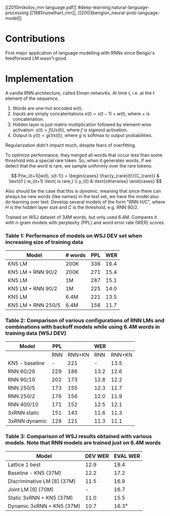 [[2010mikolov_rnn-language.pdf]]
#deep-learning:natural-language-processing
[[1985rumelhart_rnn]], [[2003bengion_neural-prob-language-model]] 

# Contributions 

   First major application of language modelling with RNNs since Bengio's feedforward LM wasn't good. 

# Implementation 
   
   A vanilla RNN architecture, called Elman networks. At time $t$, i.e. at the $t$ element of the sequence, 
   1. Words are one-hot encoded $w(t)$. 
   2. Inputs are simply concatentations $x(t) = s(t-1) + w(t)$, where $+$ is concatenation. 
   2. Hidden layer is just matrix multiplication followed by element-wise activation: $s(t) = f(U x(t))$, where $f$ is sigmoid activation. 
   3. Output is $y(t) = g(V s(t))$, where $g$ is softmax to output probabilities. 

   Regularization didn't impact much, despite fears of overfitting. 

   To optimize performance, they merged all words that occur less than some threshold into a special rare token. So, when it generates words, if we detect that the word is rare, we sample uniformly over the rare tokens. 

   $$
      P(w_i(t+1)|w(t), s(t-1)) = \begin{cases} 
      \frac{y_{rare}(t)}{C_{rare}} & \text{if } w_i(t+1) \text{ is rare,} \\
      y_i(t) & \text{otherwise}
      \end{cases}
   $$ 

   Also should be the case that this is *dynamic*, meaning that since there can always be new words (like names) in the test set, we have the model also do learning over test. Develop several models of the form "RNN H/C", where $H$ is the hidden layer size and $C$ is the threshold, e.g. RNN 90/2. 

   Trained on WSJ dataset of 34M words, but only used 6.4M. Compares it with n-gram models with perplexity (PPL) and word error rate (WER) scores. 

   ### Table 1: Performance of models on WSJ DEV set when increasing size of training data

   | Model | # words | PPL | WER |
   |-------|---------|-----|-----|
   | KN5 LM | 200K | 336 | 16.4 |
   | KN5 LM + RNN 90/2 | 200K | 271 | 15.4 |
   | KN5 LM | 1M | 287 | 15.1 |
   | KN5 LM + RNN 90/2 | 1M | 225 | 14.0 |
   | KN5 LM | 6.4M | 221 | 13.5 |
   | KN5 LM + RNN 250/5 | 6.4M | 156 | 11.7 |

   ### Table 2: Comparison of various configurations of RNN LMs and combinations with backoff models while using 6.4M words in training data (WSJ DEV)

   | Model | PPL |  | WER |  |
   |-------|-----|-----|-----|-----|
   |  | RNN | RNN+KN | RNN | RNN+KN |
   | KN5 - baseline | - | 221 | - | 13.5 |
   | RNN 60/20 | 229 | 186 | 13.2 | 12.6 |
   | RNN 90/10 | 202 | 173 | 12.8 | 12.2 |
   | RNN 250/5 | 173 | 155 | 12.3 | 11.7 |
   | RNN 250/2 | 176 | 156 | 12.0 | 11.9 |
   | RNN 400/10 | 171 | 152 | 12.5 | 12.1 |
   | 3xRNN static | 151 | 143 | 11.6 | 11.3 |
   | 3xRNN dynamic | 128 | 121 | 11.3 | 11.1 |

   ### Table 3: Comparison of WSJ results obtained with various models. Note that RNN models are trained just on 6.4M words

   | Model | DEV WER | EVAL WER |
   |-------|---------|----------|
   | Lattice 1 best | 12.9 | 18.4 |
   | Baseline - KN5 (37M) | 12.2 | 17.2 |
   | Discriminative LM [8] (37M) | 11.5 | 16.9 |
   | Joint LM [9] (70M) | - | 16.7 |
   | Static 3xRNN + KN5 (37M) | 11.0 | 15.5 |
   | Dynamic 3xRNN + KN5 (37M) | 10.7 | 16.3⁴ |

